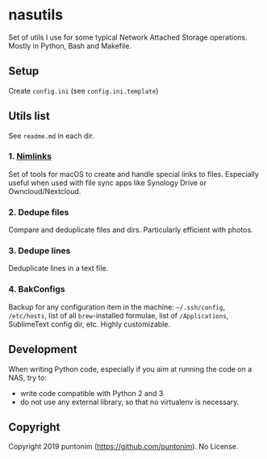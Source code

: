 # nasutils

Set of utils I use for some typical Network Attached Storage operations. Mostly in Python, Bash and Makefile.

## Setup
Create `config.ini` (see `config.ini.template`)


## Utils list
See `readme.md` in each dir.

### 1. [Nimlinks](https://github.com/puntonim/nimlinks)
Set of tools for macOS to create and handle special links to files.
Especially useful when used with file sync apps like Synology Drive or Owncloud/Nextcloud.

### 2. Dedupe files
Compare and deduplicate files and dirs. Particularly efficient with photos.

### 3. Dedupe lines
Deduplicate lines in a text file.

### 4. BakConfigs
Backup for any configuration item in the machine: `~/.ssh/config`, `/etc/hosts`, list of all `brew`-installed
formulae, list of `/Applications`, SublimeText config dir, etc. Highly customizable.

## Development
When writing Python code, especially if you aim at running the code on a NAS, try to:
 - write code compatible with Python 2 and 3
 - do not use any external library, so that no virtualenv is necessary.


## Copyright
Copyright 2019 puntonim (https://github.com/puntonim). No License.
